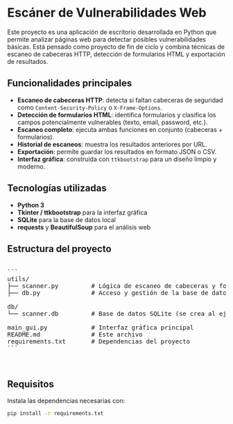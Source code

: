 # Escáner de Vulnerabilidades Web

Este proyecto es una aplicación de escritorio desarrollada en Python que permite analizar páginas web para detectar posibles vulnerabilidades básicas. Está pensado como proyecto de fin de ciclo y combina técnicas de escaneo de cabeceras HTTP, detección de formularios HTML y exportación de resultados.

## Funcionalidades principales

- **Escaneo de cabeceras HTTP**: detecta si faltan cabeceras de seguridad como `Content-Security-Policy` o `X-Frame-Options`.
- **Detección de formularios HTML**: identifica formularios y clasifica los campos potencialmente vulnerables (texto, email, password, etc.).
- **Escaneo completo**: ejecuta ambas funciones en conjunto (cabeceras + formularios).
- **Historial de escaneos**: muestra los resultados anteriores por URL.
- **Exportación**: permite guardar los resultados en formato JSON o CSV.
- **Interfaz gráfica**: construida con `ttkbootstrap` para un diseño limpio y moderno.

## Tecnologías utilizadas

- **Python 3**
- **Tkinter / ttkbootstrap** para la interfaz gráfica
- **SQLite** para la base de datos local
- **requests** y **BeautifulSoup** para el análisis web

## Estructura del proyecto
<pre> 
```
utils/
├── scanner.py         # Lógica de escaneo de cabeceras y formularios
├── db.py              # Acceso y gestión de la base de datos

db/
└── scanner.db         # Base de datos SQLite (se crea al ejecutar)

main_gui.py            # Interfaz gráfica principal
README.md              # Este archivo
requirements.txt       # Dependencias del proyecto
```

 </pre>

## Requisitos

Instala las dependencias necesarias con:

```bash
pip install -r requirements.txt

